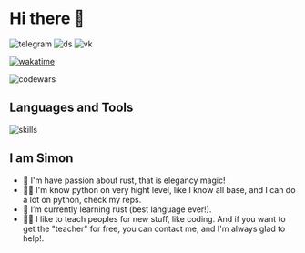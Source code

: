 # Hi there 👋
![telegram](https://img.shields.io/badge/Telegram%20-lixelv-lightblue?logo=Telegram&link=https%3A%2F%2Ft.me%2Flixelv)
![ds](https://img.shields.io/badge/Discord%20-lixelv-purple?logo=Discord)
![vk](https://img.shields.io/badge/Vk%20-lixelv-blue?logo=Vk&link=https%3A%2F%2Fvk.com%2Flixel_v)

[![wakatime](https://wakatime.com/badge/user/14787fe3-8231-4120-8754-60e109472c0e.svg)](https://wakatime.com/@14787fe3-8231-4120-8754-60e109472c0e)

![codewars](https://www.codewars.com//users/lixelv/badges/small)

## Languages and Tools
![skills](https://skillicons.dev/icons?i=py,fastapi,js,ts,svelte,tailwind,docker,postgres,githubactions,vercel,ubuntu,vscode,bots&perline=4)

## I am Simon

- 👀 I'm have passion about rust, that is elegancy magic!
- 🧑‍💻 I'm know python on very hight level, like I know all base, and I can do a lot on python, check my reps.
- 🌱 I’m currently learning rust (best language ever!).
- 🧑‍🏫 I like to teach peoples for new stuff, like coding. And if you want to get the "teacher" for free, you can contact me, and I'm always glad to help!.
